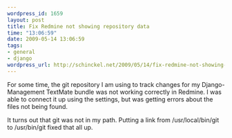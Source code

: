 ```yaml
--- 
wordpress_id: 1659
layout: post
title: Fix Redmine not showing repository data
time: "13:06:59"
date: 2009-05-14 13:06:59
tags: 
- general
- django
wordpress_url: http://schinckel.net/2009/05/14/fix-redmine-not-showing-repository-data/
---
```

For some time, the git repository I am using to track changes for my Django-Management TextMate bundle was not working correctly in Redmine. I was able to connect it up using the settings, but was getting errors about the files not being found.

It turns out that git was not in my path. Putting a link from /usr/local/bin/git to /usr/bin/git fixed that all up.  


